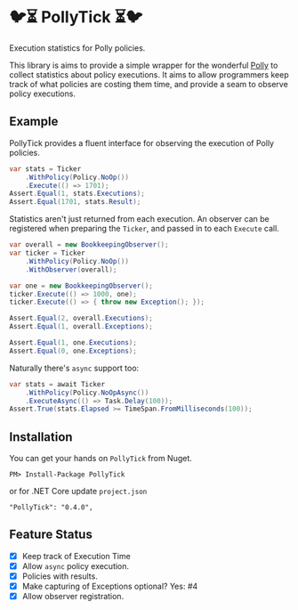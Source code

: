 # 🐦⏳ PollyTick ⏳🐦

Execution statistics for Polly policies.

This library is aims to provide a simple wrapper for the wonderful [Polly](http://thepollyproject.org/) to collect statistics about policy executions. It aims to allow programmers keep track of what policies are costing them time, and provide a seam to observe policy executions.

## Example

PollyTick provides a fluent interface for observing the execution of Polly policies.

```C#
var stats = Ticker
    .WithPolicy(Policy.NoOp())
    .Execute(() => 1701);
Assert.Equal(1, stats.Executions);
Assert.Equal(1701, stats.Result);
```

Statistics aren't just returned from each execution. An observer can be registered when preparing the `Ticker`, and passed in to each `Execute` call.

```C#
var overall = new BookkeepingObserver();
var ticker = Ticker
    .WithPolicy(Policy.NoOp())
    .WithObserver(overall);

var one = new BookkeepingObserver();
ticker.Execute(() => 1000, one);
ticker.Execute(() => { throw new Exception(); });

Assert.Equal(2, overall.Executions);
Assert.Equal(1, overall.Exceptions);

Assert.Equal(1, one.Executions);
Assert.Equal(0, one.Exceptions);
```

Naturally there's `async` support too:

```C#
var stats = await Ticker
    .WithPolicy(Policy.NoOpAsync())
    .ExecuteAsync(() => Task.Delay(100));
Assert.True(stats.Elapsed >= TimeSpan.FromMilliseconds(100));
```

## Installation

You can get your hands on `PollyTick` from Nuget.

    PM> Install-Package PollyTick

or for .NET Core update `project.json`

    "PollyTick": "0.4.0",

## Feature Status

 - [x] Keep track of Execution Time
 - [x] Allow `async` policy execution.
 - [x] Policies with results.
 - [x] Make capturing of Exceptions optional? Yes: #4
 - [x] Allow observer registration.
